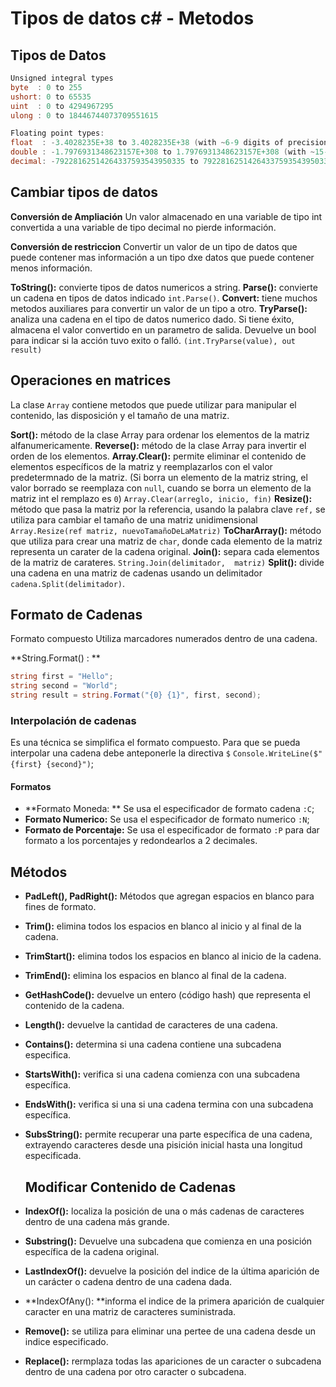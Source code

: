 # Tipos de datos c# - Metodos

## Tipos de Datos
```csharp
Unsigned integral types
byte  : 0 to 255
ushort: 0 to 65535
uint  : 0 to 4294967295
ulong : 0 to 18446744073709551615

Floating point types:
float  : -3.4028235E+38 to 3.4028235E+38 (with ~6-9 digits of precision)
double : -1.7976931348623157E+308 to 1.7976931348623157E+308 (with ~15-17 digits of precision)
decimal: -79228162514264337593543950335 to 79228162514264337593543950335 (with 28-29 digits of precition)

```

## Cambiar tipos de datos
**Conversión de Ampliación**
Un valor almacenado en una variable de tipo int convertida a una variable de tipo decimal no pierde información.

**Conversión de restriccion**
Convertir un valor de un tipo de datos que puede contener mas información a un tipo dxe datos que puede contener menos información.

**ToString():**  convierte tipos de datos numericos a string.
**Parse():** convierte un cadena en tipos de datos indicado `int.Parse()`.
**Convert:** tiene muchos metodos auxiliares para convertir un valor de un tipo a otro.
**TryParse():** analiza una cadena en el tipo de datos numerico dado. Si tiene éxito, almacena el valor convertido en un parametro de salida. Devuelve un bool para indicar si la acción tuvo exito o falló. 
`(int.TryParse(value), out result)`

## Operaciones en matrices
La clase `Array` contiene metodos que puede utilizar para manipular el contenido, las disposición y el tamaño de una matriz.

**Sort():** método de la clase Array para ordenar los elementos de la matriz alfanumericamente.
**Reverse():** método de la clase Array para invertir el orden de los elementos.
**Array.Clear():** permite eliminar el contenido de elementos específicos de la matriz y reemplazarlos con el valor predetermnado de la matriz. (Si borra un elemento de la matriz string, el valor borrado se reemplaza con `null`, cuando se borra un elemento de la matriz int el remplazo es `0`) `Array.Clear(arreglo, inicio, fin)`
**Resize():** método que pasa la matriz por la referencia, usando la palabra clave `ref,` se utiliza para cambiar el tamaño de una matriz unidimensional `Array.Resize(ref matriz, nuevoTamañoDeLaMatriz)`
**ToCharArray():** método que utiliza para crear una matriz de `char`, donde cada elemento de la matriz representa un carater de la cadena original.
**Join():** separa cada elementos de la matriz de carateres. `String.Join(delimitador,  matriz)`
**Split():** divide una cadena en una matriz de cadenas usando un delimitador `cadena.Split(delimitador)`.

## Formato de Cadenas
Formato compuesto
Utiliza marcadores numerados dentro de una cadena.

**String.Format() : **
```csharp
string first = "Hello";
string second = "World";
string result = string.Format("{0} {1}", first, second);
```
### Interpolación de cadenas
Es una técnica se simplifica el formato compuesto. Para que se pueda interpolar una cadena debe anteponerle la directiva `$`
`Console.WriteLine($"{first} {second}")`;

#### Formatos
- **Formato Moneda: ** Se usa el especificador de formato cadena `:C`;
- **Formato Numerico:** Se usa el especificador de formato numerico `:N`;
- **Formato de Porcentaje:** Se usa el especificador de formato `:P` para dar formato a los porcentajes y redondearlos a 2 decimales.

## Métodos 
- **PadLeft(), PadRight():** Métodos que agregan espacios en blanco para fines de formato. 
- **Trim():** elimina todos los espacios en blanco  al inicio y al final de la cadena.
- **TrimStart():** elimina todos los espacios en blanco al inicio de la cadena.
- **TrimEnd():** elimina los espacios en blanco al final de la cadena.
- **GetHashCode():** devuelve un entero (código hash) que representa el contenido de la cadena.
- **Length():** devuelve la cantidad de caracteres de una cadena.
- **Contains():** determina si una cadena contiene una subcadena especifica.
-  **StartsWith():** verifica si una cadena comienza con una subcadena específica.
- **EndsWith():** verifica si una si una cadena termina con una subcadena específica.
- **SubsString():** permite recuperar una parte específica de una cadena, extrayendo caracteres desde una pisición inicial hasta una longitud especificada.

  ## Modificar Contenido de Cadenas
- **IndexOf():** localiza la posición de una o más cadenas de caracteres dentro de una cadena más grande.
- **Substring():** Devuelve una subcadena que comienza en una posición específica de la cadena original.
- **LastIndexOf():** devuelve la posición del indice de la última aparición de un carácter o  cadena dentro de una cadena dada.
- **IndexOfAny(): **informa el indice de la primera aparición de cualquier caracter en una matriz de caracteres suministrada.
- **Remove():** se utiliza para eliminar una pertee de una cadena desde un indice especificado.
- **Replace():** rermplaza todas las apariciones de un caracter o subcadena dentro de una cadena por otro caracter o subcadena.
